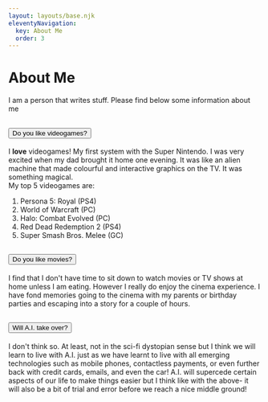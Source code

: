 ```yaml
---
layout: layouts/base.njk
eleventyNavigation:
  key: About Me
  order: 3
---
```

# About Me

I am a person that writes stuff.
Please find below some information about me

<div class="accordion" id="accordionExample">
  <div class="accordion-item">
    <h2 class="accordion-header">
      <button class="accordion-button" type="button" data-bs-toggle="collapse" data-bs-target="#collapseOne" aria-expanded="true" aria-controls="collapseOne">
        Do you like videogames?
      </button>
    </h2>
    <div id="collapseOne" class="accordion-collapse collapse show" data-bs-parent="#accordionExample">
      <div class="accordion-body">
        I <strong>love</strong> videogames! My first system with the Super Nintendo. I was very excited when my dad brought it home one evening. It was like an alien machine that made colourful and interactive graphics on the TV. It was something magical. 
        <br>
        My top 5 videogames are:
        <ol>
          <li> Persona 5: Royal (PS4)</li>
          <li> World of Warcraft (PC) </li>
          <li> Halo: Combat Evolved (PC)</li>
          <li> Red Dead Redemption 2 (PS4) </li>
          <li> Super Smash Bros. Melee (GC) </li>
      </div>
    </div>
  </div>
  <div class="accordion-item">
    <h2 class="accordion-header">
      <button class="accordion-button collapsed" type="button" data-bs-toggle="collapse" data-bs-target="#collapseTwo" aria-expanded="false" aria-controls="collapseTwo">
        Do you like movies?
      </button>
    </h2>
    <div id="collapseTwo" class="accordion-collapse collapse" data-bs-parent="#accordionExample">
      <div class="accordion-body">
        I find that I don't have time to sit down to watch movies or TV shows at home unless I am eating. However I really do enjoy the cinema experience. I have fond memories going to the cinema with my parents or birthday parties and escaping into a story for a couple of hours. 
      </div>
    </div>
  </div>
  <div class="accordion-item">
    <h2 class="accordion-header">
      <button class="accordion-button collapsed" type="button" data-bs-toggle="collapse" data-bs-target="#collapseThree" aria-expanded="false" aria-controls="collapseThree">
      Will A.I. take over?
      </button>
    </h2>
    <div id="collapseThree" class="accordion-collapse collapse" data-bs-parent="#accordionExample">
      <div class="accordion-body">
        I don't think so. At least, not in the sci-fi dystopian sense but I think we will learn to live with A.I. just as we have learnt to live with all emerging technologies such as mobile phones, contactless payments, or even further back with credit cards, emails, and even the car! A.I. will supercede certain aspects of our life to make things easier but I think like with the above- it will also be a bit of trial and error before we reach a nice middle ground!
      </div>
    </div>
  </div>
</div>